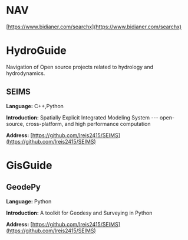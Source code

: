# NAV
[https://www.bidianer.com/searchx](https://www.bidianer.com/searchx)
# HydroGuide

Navigation of Open source projects related to hydrology and hydrodynamics.

## SEIMS
**Language:**
  C++,Python
  
**Introduction:**
  Spatially Explicit Integrated Modeling System --- open-source, cross-platform, and high performance computation

**Address:**
[https://github.com/lreis2415/SEIMS](https://github.com/lreis2415/SEIMS)

# GisGuide
## GeodePy 
**Language:**
 Python
 
**Introduction:**
 A toolkit for Geodesy and Surveying in Python 
 
 **Address:**
[https://github.com/lreis2415/SEIMS](https://github.com/lreis2415/SEIMS)
